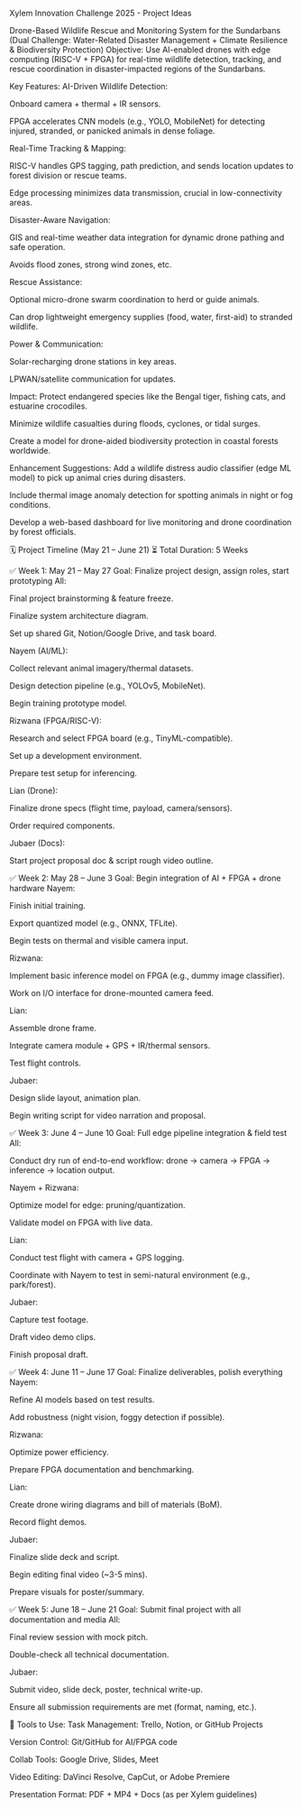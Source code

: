 Xylem Innovation Challenge 2025 - Project Ideas

Drone-Based Wildlife Rescue and Monitoring System for the Sundarbans
(Dual Challenge: Water-Related Disaster Management + Climate Resilience & Biodiversity Protection)
Objective:
Use AI-enabled drones with edge computing (RISC-V + FPGA) for real-time wildlife detection, tracking, and rescue coordination in disaster-impacted regions of the Sundarbans.

Key Features:
AI-Driven Wildlife Detection:


Onboard camera + thermal + IR sensors.


FPGA accelerates CNN models (e.g., YOLO, MobileNet) for detecting injured, stranded, or panicked animals in dense foliage.


Real-Time Tracking & Mapping:


RISC-V handles GPS tagging, path prediction, and sends location updates to forest division or rescue teams.


Edge processing minimizes data transmission, crucial in low-connectivity areas.


Disaster-Aware Navigation:


GIS and real-time weather data integration for dynamic drone pathing and safe operation.


Avoids flood zones, strong wind zones, etc.


Rescue Assistance:


Optional micro-drone swarm coordination to herd or guide animals.


Can drop lightweight emergency supplies (food, water, first-aid) to stranded wildlife.


Power & Communication:


Solar-recharging drone stations in key areas.


LPWAN/satellite communication for updates.



Impact:
Protect endangered species like the Bengal tiger, fishing cats, and estuarine crocodiles.


Minimize wildlife casualties during floods, cyclones, or tidal surges.


Create a model for drone-aided biodiversity protection in coastal forests worldwide.



Enhancement Suggestions:
Add a wildlife distress audio classifier (edge ML model) to pick up animal cries during disasters.


Include thermal image anomaly detection for spotting animals in night or fog conditions.


Develop a web-based dashboard for live monitoring and drone coordination by forest officials.

🗓️ Project Timeline (May 21 – June 21)
⏳ Total Duration: 5 Weeks

✅ Week 1: May 21 – May 27
Goal: Finalize project design, assign roles, start prototyping
All:


Final project brainstorming & feature freeze.


Finalize system architecture diagram.


Set up shared Git, Notion/Google Drive, and task board.


Nayem (AI/ML):


Collect relevant animal imagery/thermal datasets.


Design detection pipeline (e.g., YOLOv5, MobileNet).


Begin training prototype model.


Rizwana (FPGA/RISC-V):


Research and select FPGA board (e.g., TinyML-compatible).


Set up a development environment.


Prepare test setup for inferencing.


Lian (Drone):


Finalize drone specs (flight time, payload, camera/sensors).


Order required components.


Jubaer (Docs):


Start project proposal doc & script rough video outline.



✅ Week 2: May 28 – June 3
Goal: Begin integration of AI + FPGA + drone hardware
Nayem:


Finish initial training.


Export quantized model (e.g., ONNX, TFLite).


Begin tests on thermal and visible camera input.


Rizwana:


Implement basic inference model on FPGA (e.g., dummy image classifier).


Work on I/O interface for drone-mounted camera feed.


Lian:


Assemble drone frame.


Integrate camera module + GPS + IR/thermal sensors.


Test flight controls.


Jubaer:


Design slide layout, animation plan.


Begin writing script for video narration and proposal.



✅ Week 3: June 4 – June 10
Goal: Full edge pipeline integration & field test
All:


Conduct dry run of end-to-end workflow: drone → camera → FPGA → inference → location output.


Nayem + Rizwana:


Optimize model for edge: pruning/quantization.


Validate model on FPGA with live data.


Lian:


Conduct test flight with camera + GPS logging.


Coordinate with Nayem to test in semi-natural environment (e.g., park/forest).


Jubaer:


Capture test footage.


Draft video demo clips.


Finish proposal draft.



✅ Week 4: June 11 – June 17
Goal: Finalize deliverables, polish everything
Nayem:


Refine AI models based on test results.


Add robustness (night vision, foggy detection if possible).


Rizwana:


Optimize power efficiency.


Prepare FPGA documentation and benchmarking.


Lian:


Create drone wiring diagrams and bill of materials (BoM).


Record flight demos.


Jubaer:


Finalize slide deck and script.


Begin editing final video (~3-5 mins).


Prepare visuals for poster/summary.



✅ Week 5: June 18 – June 21
Goal: Submit final project with all documentation and media
All:


Final review session with mock pitch.


Double-check all technical documentation.


Jubaer:


Submit video, slide deck, poster, technical write-up.


Ensure all submission requirements are met (format, naming, etc.).



🎯 Tools to Use:
Task Management: Trello, Notion, or GitHub Projects


Version Control: Git/GitHub for AI/FPGA code


Collab Tools: Google Drive, Slides, Meet


Video Editing: DaVinci Resolve, CapCut, or Adobe Premiere


Presentation Format: PDF + MP4 + Docs (as per Xylem guidelines)



